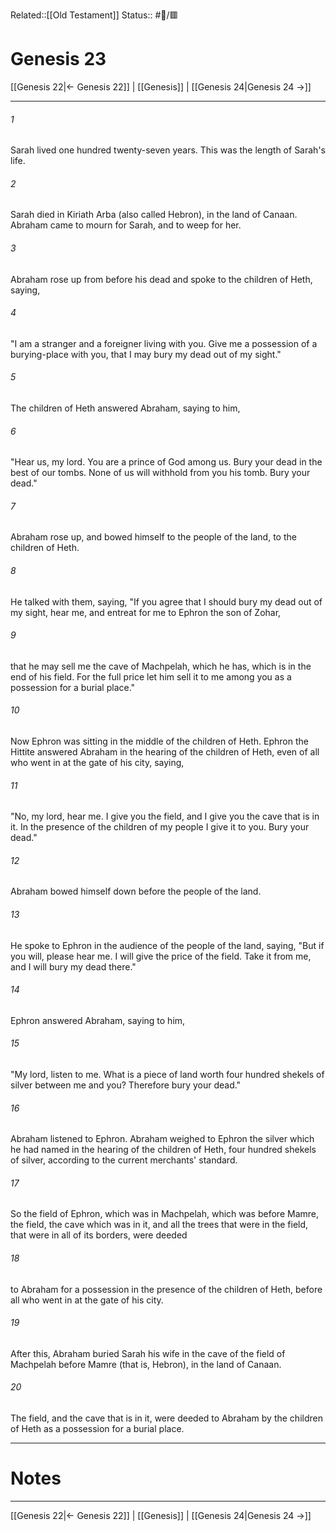 Related::[[Old Testament]]
Status:: #📖/🟥
# Genesis 23

[[Genesis 22|← Genesis 22]] | [[Genesis]] | [[Genesis 24|Genesis 24 →]]
***



###### 1 
Sarah lived one hundred twenty-seven years. This was the length of Sarah's life. 

###### 2 
Sarah died in Kiriath Arba (also called Hebron), in the land of Canaan. Abraham came to mourn for Sarah, and to weep for her. 

###### 3 
Abraham rose up from before his dead and spoke to the children of Heth, saying, 

###### 4 
"I am a stranger and a foreigner living with you. Give me a possession of a burying-place with you, that I may bury my dead out of my sight." 

###### 5 
The children of Heth answered Abraham, saying to him, 

###### 6 
"Hear us, my lord. You are a prince of God among us. Bury your dead in the best of our tombs. None of us will withhold from you his tomb. Bury your dead." 

###### 7 
Abraham rose up, and bowed himself to the people of the land, to the children of Heth. 

###### 8 
He talked with them, saying, "If you agree that I should bury my dead out of my sight, hear me, and entreat for me to Ephron the son of Zohar, 

###### 9 
that he may sell me the cave of Machpelah, which he has, which is in the end of his field. For the full price let him sell it to me among you as a possession for a burial place." 

###### 10 
Now Ephron was sitting in the middle of the children of Heth. Ephron the Hittite answered Abraham in the hearing of the children of Heth, even of all who went in at the gate of his city, saying, 

###### 11 
"No, my lord, hear me. I give you the field, and I give you the cave that is in it. In the presence of the children of my people I give it to you. Bury your dead." 

###### 12 
Abraham bowed himself down before the people of the land. 

###### 13 
He spoke to Ephron in the audience of the people of the land, saying, "But if you will, please hear me. I will give the price of the field. Take it from me, and I will bury my dead there." 

###### 14 
Ephron answered Abraham, saying to him, 

###### 15 
"My lord, listen to me. What is a piece of land worth four hundred shekels of silver between me and you? Therefore bury your dead." 

###### 16 
Abraham listened to Ephron. Abraham weighed to Ephron the silver which he had named in the hearing of the children of Heth, four hundred shekels of silver, according to the current merchants' standard. 

###### 17 
So the field of Ephron, which was in Machpelah, which was before Mamre, the field, the cave which was in it, and all the trees that were in the field, that were in all of its borders, were deeded 

###### 18 
to Abraham for a possession in the presence of the children of Heth, before all who went in at the gate of his city. 

###### 19 
After this, Abraham buried Sarah his wife in the cave of the field of Machpelah before Mamre (that is, Hebron), in the land of Canaan. 

###### 20 
The field, and the cave that is in it, were deeded to Abraham by the children of Heth as a possession for a burial place.

---
# Notes


***
[[Genesis 22|← Genesis 22]] | [[Genesis]] | [[Genesis 24|Genesis 24 →]]
